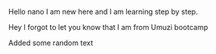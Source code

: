 Hello nano I am new here and I am learning step by step.

Hey I forgot to let you know that I am from Umuzi bootcamp  

Added some random text

